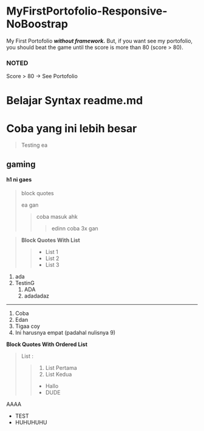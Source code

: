 # MyFirstPortofolio-Responsive-NoBoostrap
My First Portofolio ***without framework.*** But, if you want see my portofolio, you should beat the game until the score is more than 80 (score > 80).

### NOTED
Score > 80 -> See Portofolio

# Belajar Syntax readme.md

Coba yang ini lebih besar
=========================

> Testing ea

<h2> gaming </h2>

<h4> h1 ni gaes </h4>

>block quotes
>
> ea gan
>> coba masuk ahk
>>> edinn coba 3x gan

> **Block Quotes With List**
>> - List 1
>> - List 2
>> - List 3

1. ada
2. TestinG
    1. ADA
    2. adadadaz
-------------------------------------
1. Coba
2. Edan
3. Tigaa coy
9. Ini harusnya empat (padahal nulisnya 9)

**Block Quotes With Ordered List**
> List : 
>> 1. List Pertama
>> 2. List Kedua
>>  - Hallo
>>  - DUDE

AAAA


* TEST
* HUHUHUHU


